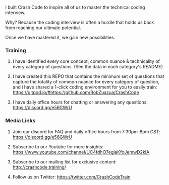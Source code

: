 I built Crash Code to inspire all of us to master the technical coding interview.

Why? Because the coding interview is often a hurdle that holds us back from reaching our ultimate potential.

Once we have mastered it, we gain new possibilities.

###  Training

1. I have identified every core concept, common nuance & technicality of every category of questions. (See the data in each category's README)

2. I have created this REPO that contains the minimum set of questions that capture the totality of common nuance for every category of question, and i have shared a 1-click coding environment for you to easily train: https://gitpod.io/#https://github.com/RobZuazua/CrashCode

3. I have daily office hours for chatting or answering any questions: https://discord.gg/e56GWrU

### Media Links

1. Join our discord for FAQ and daily office hours from 7:30pm-8pm CST: https://discord.gg/e56GWrU

2. Subscribe to our Youtube for more insights: https://www.youtube.com/channel/UC4fdhO7egjaKfoJemwD2kIA

3. Subscribe to our mailing list for exclusive content: http://crashcode.training/

4. Follow us on Twitter: https://twitter.com/CrashCodeTrain
